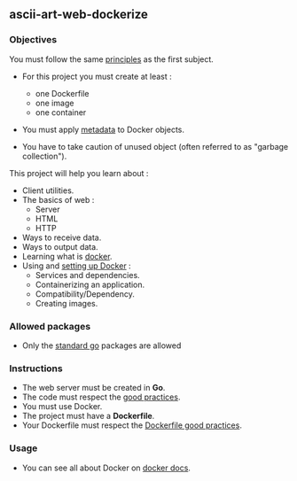 ## ascii-art-web-dockerize

### Objectives

You must follow the same [principles](https://public.01-edu.org/subjects/ascii-art-web/) as the first subject.

- For this project you must create at least :

  - one Dockerfile
  - one image
  - one container

- You must apply [metadata](https://docs.docker.com/config/labels-custom-metadata/) to Docker objects.

- You have to take caution of unused object (often referred to as "garbage collection").

This project will help you learn about :

- Client utilities.
- The basics of web :
  - Server
  - HTML
  - HTTP
- Ways to receive data.
- Ways to output data.
- Learning what is [docker](https://docs.docker.com).
- Using and [setting up Docker](https://docs.docker.com/get-started/) :
  - Services and dependencies.
  - Containerizing an application.
  - Compatibility/Dependency.
  - Creating images.

### Allowed packages

- Only the [standard go](https://golang.org/pkg/) packages are allowed

### Instructions

- The web server must be created in **Go**.
- The code must respect the [good practices](https://public.01-edu.org/subjects/good-practices/).
- You must use Docker.
- The project must have a **Dockerfile**.
- Your Dockerfile must respect the [Dockerfile good practices](https://docs.docker.com/develop/develop-images/dockerfile_best-practices/).

### Usage

- You can see all about Docker on [docker docs](https://docs.docker.com/).
